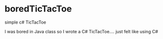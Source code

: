 # boredTicTacToe
simple c# TicTacToe

I was bored in Java class so I wrote a C# TicTacToe.... just felt like using C#

